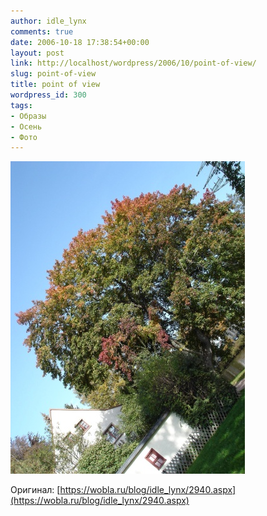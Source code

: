 ```yaml
---
author: idle_lynx
comments: true
date: 2006-10-18 17:38:54+00:00
layout: post
link: http://localhost/wordpress/2006/10/point-of-view/
slug: point-of-view
title: point of view
wordpress_id: 300
tags:
- Образы
- Осень
- Фото
---
```


![point of view](images/2007/05/9f947367-dcbb-4dd5-8f24-74c62ceeeba9.jpg)

Оригинал: [https://wobla.ru/blog/idle_lynx/2940.aspx](https://wobla.ru/blog/idle_lynx/2940.aspx)
